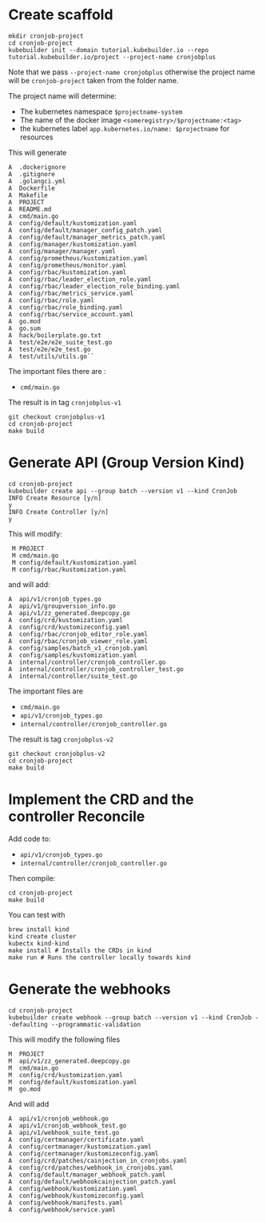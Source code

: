 

# Create scaffold


```
mkdir cronjob-project
cd cronjob-project
kubebuilder init --domain tutorial.kubebuilder.io --repo tutorial.kubebuilder.io/project --project-name cronjobplus
```


Note that we pass `--project-name cronjobplus` otherwise the project name will be `cronjob-project` 
taken from the folder name.

The project name will determine:

* The kubernetes namespace `$projectname-system`
* The name of the docker image `<someregistry>/$projectname:<tag>`
* the kubernetes label `app.kubernetes.io/name: $projectname` for resources

This will generate

```
A  .dockerignore
A  .gitignore
A  .golangci.yml
A  Dockerfile
A  Makefile
A  PROJECT
A  README.md
A  cmd/main.go
A  config/default/kustomization.yaml
A  config/default/manager_config_patch.yaml
A  config/default/manager_metrics_patch.yaml
A  config/manager/kustomization.yaml
A  config/manager/manager.yaml
A  config/prometheus/kustomization.yaml
A  config/prometheus/monitor.yaml
A  config/rbac/kustomization.yaml
A  config/rbac/leader_election_role.yaml
A  config/rbac/leader_election_role_binding.yaml
A  config/rbac/metrics_service.yaml
A  config/rbac/role.yaml
A  config/rbac/role_binding.yaml
A  config/rbac/service_account.yaml
A  go.mod
A  go.sum
A  hack/boilerplate.go.txt
A  test/e2e/e2e_suite_test.go
A  test/e2e/e2e_test.go
A  test/utils/utils.go``

```

The important files there are : 

* `cmd/main.go`

The result is in tag `cronjobplus-v1`

    git checkout cronjobplus-v1
    cd cronjob-project
    make build

# Generate API (Group Version Kind)

```
cd cronjob-project
kubebuilder create api --group batch --version v1 --kind CronJob
INFO Create Resource [y/n]
y
INFO Create Controller [y/n]
y
```

This will modify:

```
 M PROJECT
 M cmd/main.go
 M config/default/kustomization.yaml
 M config/rbac/kustomization.yaml
```

and will add:

```
A  api/v1/cronjob_types.go
A  api/v1/groupversion_info.go
A  api/v1/zz_generated.deepcopy.go
A  config/crd/kustomization.yaml
A  config/crd/kustomizeconfig.yaml
A  config/rbac/cronjob_editor_role.yaml
A  config/rbac/cronjob_viewer_role.yaml
A  config/samples/batch_v1_cronjob.yaml
A  config/samples/kustomization.yaml
A  internal/controller/cronjob_controller.go
A  internal/controller/cronjob_controller_test.go
A  internal/controller/suite_test.go
```

The important files are

* `cmd/main.go`
* `api/v1/cronjob_types.go`
* `internal/controller/cronjob_controller.go`


The result is tag `cronjobplus-v2`

    git checkout cronjobplus-v2
    cd cronjob-project
    make build



# Implement the CRD and the controller Reconcile

Add code to:

* `api/v1/cronjob_types.go`
* `internal/controller/cronjob_controller.go`

Then compile:

    cd cronjob-project
    make build

You can test with

    brew install kind
    kind create cluster
    kubectx kind-kind
    make install # Installs the CRDs in kind
    make run # Runs the controller locally towards kind


# Generate the webhooks

    cd cronjob-project
    kubebuilder create webhook --group batch --version v1 --kind CronJob --defaulting --programmatic-validation


This will modify the following files

```
M  PROJECT
M  api/v1/zz_generated.deepcopy.go
M  cmd/main.go
M  config/crd/kustomization.yaml
M  config/default/kustomization.yaml
M  go.mod
```

And will add 

```
A  api/v1/cronjob_webhook.go
A  api/v1/cronjob_webhook_test.go
A  api/v1/webhook_suite_test.go
A  config/certmanager/certificate.yaml
A  config/certmanager/kustomization.yaml
A  config/certmanager/kustomizeconfig.yaml
A  config/crd/patches/cainjection_in_cronjobs.yaml
A  config/crd/patches/webhook_in_cronjobs.yaml
A  config/default/manager_webhook_patch.yaml
A  config/default/webhookcainjection_patch.yaml
A  config/webhook/kustomization.yaml
A  config/webhook/kustomizeconfig.yaml
A  config/webhook/manifests.yaml
A  config/webhook/service.yaml
```






